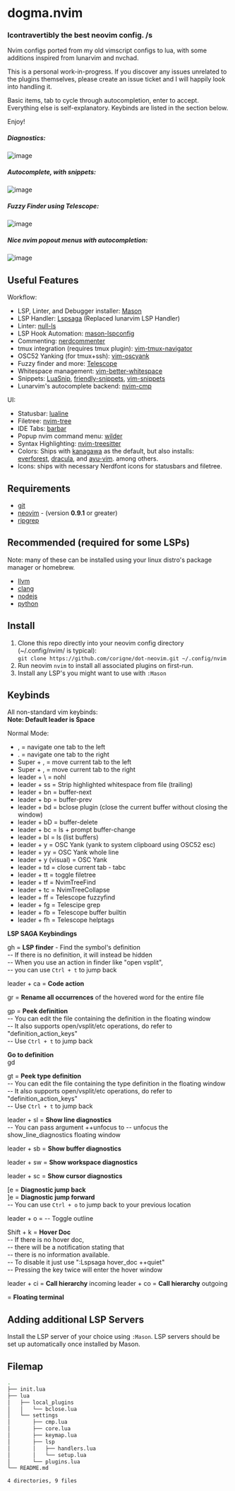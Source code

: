 # dogma.nvim
### Icontravertibly the best neovim config. /s

Nvim configs ported from my old vimscript configs to lua, with some
additions inspired from lunarvim and nvchad.

This is a personal work-in-progress. 
If you discover any issues unrelated to the plugins themselves, please create
an issue ticket and I will happily look into handling it.  

Basic items, tab to cycle through autocompletion, enter to accept.
Everything else is self-explanatory. Keybinds are listed in the section below.

Enjoy!

##### Diagnostics:  

![image](https://github.com/corigne/dot-neovim/assets/7695563/856e8da9-ea5a-4452-9cec-4975f06f5d93)

##### Autocomplete, with snippets:  

![image](https://github.com/corigne/dot-neovim/assets/7695563/0203868c-8026-46ed-a4de-f8c11458f149)

##### Fuzzy Finder using Telescope:  

![image](https://github.com/corigne/dot-neovim/assets/7695563/bab2d3a4-f807-45e5-a34f-27ac53dd2d3a)

##### Nice nvim popout menus with autocompletion:  

![image](https://github.com/corigne/dot-neovim/assets/7695563/d8bec591-4351-401a-a2ab-bba74dc2c674)

## Useful Features

Workflow:

- LSP, Linter, and Debugger installer: [Mason](github.com/williamboman/mason.nvim)
- LSP Handler: [Lspsaga](github.com/nvimdev/lspsaga.nvim)
(Replaced lunarvim LSP Handler)
- Linter: [null-ls](github.com/jose-elias-alvarez/null-ls.nvim)
- LSP Hook Automation: [mason-lspconfig](github.com/williamboman/mason-lspconfig.nvim)
- Commenting: [nerdcommenter](github.com/preservim/nerdcommenter)
- tmux integration (requires tmux plugin): [vim-tmux-navigator](github.com/christoomey/vim-tmux-navigator)
- OSC52 Yanking (for tmux+ssh): [vim-oscyank](github.com/ojroques/vim-oscyank)
- Fuzzy finder and more: [Telescope](github.com/nvim-telescope/telescope.nvim)
- Whitespace management: [vim-better-whitespace](github.com/ntpeters/vim-better-whitespace)
- Snippets: [LuaSnip](github.com/L3M0N3D3/LuaSnip),
  [friendly-snippets](github.com/rafamadriz/friendly-snippets),
  [vim-snippets](github.com/honza/vim-snippets)
- Lunarvim's autocomplete backend: [nvim-cmp](github.com/hrsh7th/nvim-cmp)

UI:

- Statusbar: [lualine](github.com/nvim-lualine/lualine.nvim)
- Filetree: [nvim-tree](github.com/nvim-tree/nvim-tree.lua)
- IDE Tabs: [barbar](github.com/romgrk/barbar)
- Popup nvim command menu: [wilder](github.com/gelguy/wilder.nvim)
- Syntax Highlighting: [nvim-treesitter](github.com/christoomey/nvim-treesitter)
- Colors: Ships with [kanagawa](github.com/rebelot/kanagawa.nvim) as
  the default, but also installs:  
  [everforest](github.com/sainnhe/everforest),
  [dracula](github.com/Mofiqul/dracula.nvim),
  and [ayu-vim](github.com/ayu-theme/ayu-vim). among others.
- Icons: ships with necessary Nerdfont icons for statusbars and filetree.

## Requirements

- [git](www.youtube.com/watch?v=l60MnDJklnM)
- [neovim](github.com/neovim/neovim/wiki/Installing-Neovim) - (version __0.9.1__ or greater)
- [ripgrep](github.com/BurntSushi/ripgrep)

## Recommended (required for some LSPs)

Note: many of these can be installed using your
linux distro's package manager or homebrew.

- [llvm](llvm.org)
- [clang](clang.llvm.org)
- [nodejs](nodejs.org/en)
- [python](python.org)

## Install

1. Clone this repo directly into your neovim config directory
  (~/.config/nvim/ is typical):  
  `git clone https://github.com/corigne/dot-neovim.git ~/.config/nvim`  
2. Run neovim `nvim` to install all associated plugins on first-run.
3. Install any LSP's you might want to use with `:Mason`

## Keybinds

All non-standard vim keybinds:  
**Note: Default leader is Space**

Normal Mode:

- , = navigate one tab to the left
- . = navigate one tab to the right
- Super + , = move current tab to the left
- Super + , = move current tab to the right
- leader + \  = nohl
- leader + ss = Strip highlighted whitespace from file (trailing)
- leader + bn = buffer-next
- leader + bp = buffer-prev
- leader + bd = bclose plugin (close the current buffer without closing the window)
- leader + bD = buffer-delete
- leader + bc = ls + prompt buffer-change
- leader + bl = ls (list buffers)
- leader + y = OSC Yank (yank to system clipboard using OSC52 esc)
- leader + yy = OSC Yank whole line
- leader + y (visual) = OSC Yank
- leader + td = close current tab - tabc
- leader + tt = toggle filetree
- leader + tf = NvimTreeFind
- leader + tc = NvimTreeCollapse
- leader + ff = Telescope fuzzyfind
- leader + fg = Telescipe grep
- leader + fb = Telescope buffer builtin
- leader + fh = Telescope helptags

__LSP SAGA Keybindings__  

gh   = __LSP finder__ - Find the symbol's definition  
-- If there is no definition, it will instead be hidden  
-- When you use an action in finder like "open vsplit",  
-- you can use `Ctrl + t` to jump back  

leader + ca  = __Code action__  

gr   = __Rename all occurrences__ of the hovered word for the entire file  

gp  = __Peek definition__  
-- You can edit the file containing the definition in the floating window  
-- It also supports open/vsplit/etc operations, do refer to "definition_action_keys"  
-- Use `Ctrl + t` to jump back  

__Go to definition__  
gd  

gt  = __Peek type definition__  
-- You can edit the file containing the type definition in the floating window  
-- It also supports open/vsplit/etc operations, do refer to "definition_action_keys"  
-- Use `Ctrl + t` to jump back    

leader + sl  = __Show line diagnostics__  
-- You can pass argument ++unfocus to
-- unfocus the show_line_diagnostics floating window  

leader + sb  = __Show buffer diagnostics__  

leader + sw  = __Show workspace diagnostics__  

leader + sc  = __Show cursor diagnostics__  


[e  = __Diagnostic jump back__  
]e  = __Diagnostic jump forward__  
-- You can use `Ctrl + o` to jump back to your previous location    

leader + o  = -- Toggle outline  

Shift + k = __Hover Doc__  
-- If there is no hover doc,  
-- there will be a notification stating that  
-- there is no information available.  
-- To disable it just use ":Lspsaga hover_doc ++quiet"  
-- Pressing the key twice will enter the hover window  

leader + ci  = __Call hierarchy__  incoming
leader + co  = __Call hierarchy__  outgoing
  
<M-d>  = __Floating terminal__  

## Adding additional LSP Servers  

Install the LSP server of your choice using `:Mason`. LSP servers should be
set up automatically once installed by Mason.

## Filemap

```bash
.
├── init.lua
├── lua
│   ├── local_plugins
│   │   └── bclose.lua
│   └── settings
│       ├── cmp.lua
│       ├── core.lua
│       ├── keymap.lua
│       ├── lsp
│       │   ├── handlers.lua
│       │   └── setup.lua
│       └── plugins.lua
└── README.md

4 directories, 9 files
```
